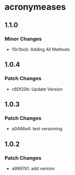 # acronymeases

## 1.1.0

### Minor Changes

- 10c1bcb: Adding All Methods

## 1.0.4

### Patch Changes

- c60f20b: Update Version

## 1.0.3

### Patch Changes

- a0486e4: test versioning

## 1.0.2

### Patch Changes

- a9997b1: add version
